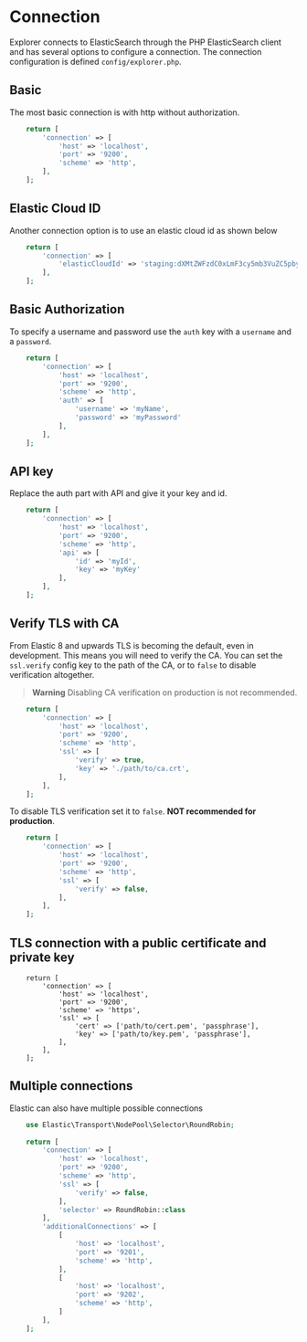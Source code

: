 # Connection

Explorer connects to ElasticSearch through the PHP ElasticSearch client and has several options to configure a connection.
The connection configuration is defined `config/explorer.php`. 

## Basic

The most basic connection is with http without authorization.
```php
    return [
        'connection' => [
            'host' => 'localhost',
            'port' => '9200',
            'scheme' => 'http',
        ],
    ];
```

## Elastic Cloud ID

Another connection option is to use an elastic cloud id as shown below
```php
    return [
        'connection' => [
            'elasticCloudId' => 'staging:dXMtZWFzdC0xLmF3cy5mb3VuZC5pbyRjZWM2ZjI2MWE3NGJmMjRjZTMzYmI4ODExYjg0Mjk0ZiRjNmMyY2E2ZDA0MjI0OWFmMGNjN2Q3YTllOTYyNTc0Mw',
        ],
    ];
```

## Basic Authorization

To specify a username and password use the `auth` key with a `username` and a `password`.

```php
    return [
        'connection' => [
            'host' => 'localhost',
            'port' => '9200',
            'scheme' => 'http',
            'auth' => [
                'username' => 'myName',
                'password' => 'myPassword'
            ],
        ],
    ];
```

## API key

Replace the auth part with API and give it your key and id.

```php
    return [
        'connection' => [
            'host' => 'localhost',
            'port' => '9200',
            'scheme' => 'http',
            'api' => [
                'id' => 'myId',
                'key' => 'myKey'
            ],
        ],
    ];
```

## Verify TLS with CA

From Elastic 8 and upwards TLS is becoming the default, even in development. This means you will need to verify the CA. You can set the `ssl.verify` config key to the path of the CA, or to `false` to disable verification altogether.

> **Warning**
> Disabling CA verification on production is not recommended.

```php
    return [
        'connection' => [
            'host' => 'localhost',
            'port' => '9200',
            'scheme' => 'http',
            'ssl' => [
                'verify' => true,
                'key' => './path/to/ca.crt',
            ],
        ],
    ];
```

To disable TLS verification set it to `false`. **NOT recommended for production**.
```php
    return [
        'connection' => [
            'host' => 'localhost',
            'port' => '9200',
            'scheme' => 'http',
            'ssl' => [
                'verify' => false,
            ],
        ],
    ];
```

## TLS connection with a public certificate and private key
```
    return [
        'connection' => [
            'host' => 'localhost',
            'port' => '9200',
            'scheme' => 'https',
            'ssl' => [
                'cert' => ['path/to/cert.pem', 'passphrase'],
                'key' => ['path/to/key.pem', 'passphrase'],
            ],
        ],
    ];
```

## Multiple connections

Elastic can also have multiple possible connections

```php
    use Elastic\Transport\NodePool\Selector\RoundRobin;
    
    return [
        'connection' => [
            'host' => 'localhost',
            'port' => '9200',
            'scheme' => 'http',
            'ssl' => [
                'verify' => false,
            ],
            'selector' => RoundRobin::class
        ],
        'additionalConnections' => [
            [
                'host' => 'localhost',
                'port' => '9201',
                'scheme' => 'http',
            ],
            [
                'host' => 'localhost',
                'port' => '9202',
                'scheme' => 'http',
            ]
        ],
    ];
```
